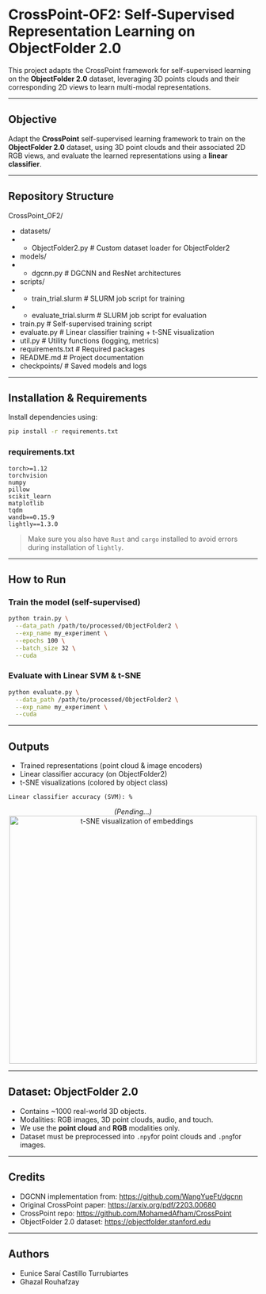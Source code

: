 # CrossPoint-OF2: Self-Supervised Representation Learning on ObjectFolder 2.0
This project adapts the CrossPoint framework for self-supervised learning on the **ObjectFolder 2.0** dataset, leveraging 3D points clouds and their corresponding 2D views to learn multi-modal representations.

---

## Objective
Adapt the **CrossPoint** self-supervised learning framework to train on the **ObjectFolder 2.0** dataset, using 3D point clouds and their associated 2D RGB views, and evaluate the learned representations using a **linear classifier**.

---

## Repository Structure
CrossPoint_OF2/
- datasets/
- - ObjectFolder2.py # Custom dataset loader for ObjectFolder2
- models/
- - dgcnn.py # DGCNN and ResNet architectures
- scripts/
- - train_trial.slurm # SLURM job script for training
- - evaluate_trial.slurm # SLURM job script for evaluation
- train.py # Self-supervised training script
- evaluate.py # Linear classifier training + t-SNE visualization
- util.py # Utility functions (logging, metrics)
- requirements.txt # Required packages
- README.md # Project documentation
- checkpoints/ # Saved models and logs

---

## Installation & Requirements
Install dependencies using:
```bash
pip install -r requirements.txt
```

### requirements.txt
```
torch>=1.12
torchvision
numpy
pillow
scikit_learn
matplotlib
tqdm
wandb==0.15.9
lightly==1.3.0
```
> Make sure you also have `Rust` and `cargo` installed to avoid errors during installation of `lightly`.

---

## How to Run
### Train the model (self-supervised)
```bash
python train.py \
  --data_path /path/to/processed/ObjectFolder2 \
  --exp_name my_experiment \
  --epochs 100 \
  --batch_size 32 \
  --cuda
```

### Evaluate with Linear SVM & t-SNE
```bash
python evaluate.py \
  --data_path /path/to/processed/ObjectFolder2 \
  --exp_name my_experiment \
  --cuda
```

---

## Outputs
- Trained representations (point cloud & image encoders)
- Linear classifier accuracy (on ObjectFolder2)
- t-SNE visualizations (colored by object class)

```Linear classifier accuracy (SVM): %```

<p align="center">
    <em>(Pending...)</em>
    <img src="docs/tsne_example.png" alt="t-SNE visualization of embeddings" width="500"/>
</p>

---

## Dataset: ObjectFolder 2.0
- Contains ~1000 real-world 3D objects.
- Modalities: RGB images, 3D point clouds, audio, and touch.
- We use the **point cloud** and **RGB** modalities only.
- Dataset must be preprocessed into `.npy`for point clouds and `.png`for images.

---

## Credits
- DGCNN implementation from: https://github.com/WangYueFt/dgcnn
- Original CrossPoint paper: https://arxiv.org/pdf/2203.00680
- CrossPoint repo: https://github.com/MohamedAfham/CrossPoint
- ObjectFolder 2.0 dataset: https://objectfolder.stanford.edu

---

## Authors
- Eunice Saraí Castillo Turrubiartes
- Ghazal Rouhafzay